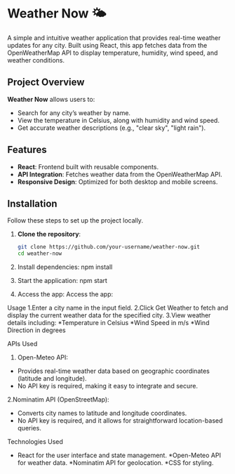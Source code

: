 # Weather Now 🌤️

A simple and intuitive weather application that provides real-time weather updates for any city. Built using React, this app fetches data from the OpenWeatherMap API to display temperature, humidity, wind speed, and weather conditions.

## Project Overview

**Weather Now** allows users to:
- Search for any city’s weather by name.
- View the temperature in Celsius, along with humidity and wind speed.
- Get accurate weather descriptions (e.g., "clear sky", "light rain").

## Features

- **React**: Frontend built with reusable components.
- **API Integration**: Fetches weather data from the OpenWeatherMap API.
- **Responsive Design**: Optimized for both desktop and mobile screens.

## Installation

Follow these steps to set up the project locally.

1. **Clone the repository**:
   ```bash
   git clone https://github.com/your-username/weather-now.git
   cd weather-now

 2. Install dependencies:
                npm install

 3. Start the application:
                    npm start

 4. Access the app:
                    Access the app:

 Usage
 1.Enter a city name in the input field.
 2.Click Get Weather to fetch and display the current weather data for the specified city.
 3.View weather details including:
 *Temperature in Celsius
 *Wind Speed in m/s
 *Wind Direction in degrees
 

APIs Used
1. Open-Meteo API:

 * Provides real-time weather data based on geographic coordinates (latitude and longitude).
 * No API key is required, making it easy to integrate and secure.

2.Nominatim API (OpenStreetMap):

 * Converts city names to latitude and longitude coordinates.
 * No API key is required, and it allows for straightforward location-based queries.

Technologies Used
 * React for the user interface and state management.
 *Open-Meteo API for weather data.
 *Nominatim API for geolocation.
 *CSS for styling.